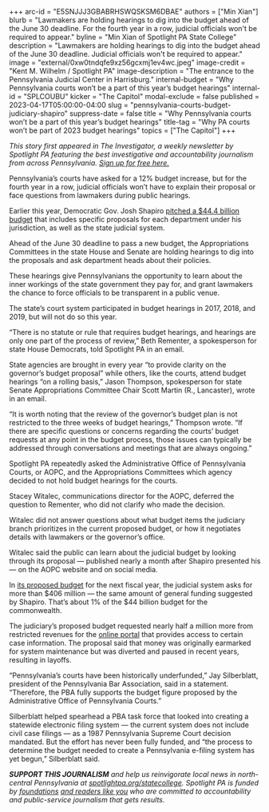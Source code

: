 +++
arc-id = "E5SNJJJ3GBABRHSWQSKSM6DBAE"
authors = ["Min Xian"]
blurb = "Lawmakers are holding hearings to dig into the budget ahead of the June 30 deadline. For the fourth year in a row, judicial officials won't be required to appear."
byline = "Min Xian of Spotlight PA State College"
description = "Lawmakers are holding hearings to dig into the budget ahead of the June 30 deadline. Judicial officials won't be required to appear."
image = "external/0xw0tndqfe9xz56gcxmj1ev4wc.jpeg"
image-credit = "Kent M. Wilhelm / Spotlight PA"
image-description = "The entrance to the Pennsylvania Judicial Center in Harrisburg."
internal-budget = "Why Pennsylvania courts won’t be a part of this year’s budget hearings"
internal-id = "SPLCOUBU"
kicker = "The Capitol"
modal-exclude = false
published = 2023-04-17T05:00:00-04:00
slug = "pennsylvania-courts-budget-judiciary-shapiro"
suppress-date = false
title = "Why Pennsylvania courts won’t be a part of this year’s budget hearings"
title-tag = "Why PA courts won’t be part of 2023 budget hearings"
topics = ["The Capitol"]
+++

<i>This story first appeared in The Investigator, a weekly newsletter by Spotlight PA featuring the best investigative and accountability journalism from across Pennsylvania. </i><a href="https://www.spotlightpa.org/newsletters"><i>Sign up for free here.</i></a>

Pennsylvania’s courts have asked for a 12% budget increase, but for the fourth year in a row, judicial officials won’t have to explain their proposal or face questions from lawmakers during public hearings.

Earlier this year, Democratic Gov. Josh Shapiro <a href="https://www.spotlightpa.org/news/2023/03/governor-shapiro-budget-education-spending-conservative/">pitched a $44.4 billion budget</a> that includes specific proposals for each department under his jurisdiction, as well as the state judicial system.

Ahead of the June 30 deadline to pass a new budget, the Appropriations Committees in the state House and Senate are holding hearings to dig into the proposals and ask department heads about their policies.

<script src="https://www.spotlightpa.org/embed.js" async></script><div data-spl-embed-version="1" data-spl-src="https://www.spotlightpa.org/embeds/newsletter/"></div>


These hearings give Pennsylvanians the opportunity to learn about the inner workings of the state government they pay for, and grant lawmakers the chance to force officials to be transparent in a public venue.

The state’s court system participated in budget hearings in 2017, 2018, and 2019, but will not do so this year.

“There is no statute or rule that requires budget hearings, and hearings are only one part of the process of review,” Beth Rementer, a spokesperson for state House Democrats, told Spotlight PA in an email.

State agencies are brought in every year “to provide clarity on the governor’s budget proposal” while others, like the courts, attend budget hearings “on a rolling basis,” Jason Thompson, spokesperson for state Senate Appropriations Committee Chair Scott Martin (R., Lancaster), wrote in an email.

“It is worth noting that the review of the governor’s budget plan is not restricted to the three weeks of budget hearings,” Thompson wrote. “If there are specific questions or concerns regarding the courts’ budget requests at any point in the budget process, those issues can typically be addressed through conversations and meetings that are always ongoing.”

Spotlight PA repeatedly asked the Administrative Office of Pennsylvania Courts, or AOPC, and the Appropriations Committees which agency decided to not hold budget hearings for the courts.

Stacey Witalec, communications director for the AOPC, deferred the question to Rementer, who did not clarify who made the decision.

Witalec did not answer questions about what budget items the judiciary branch prioritizes in the current proposed budget, or how it negotiates details with lawmakers or the governor’s office.

Witalec said the public can learn about the judicial budget by looking through its proposal — published nearly a month after Shapiro presented his — on the AOPC website and on social media.

In <a href="https://www.pacourts.us/Storage/media/pdfs/20230331/133058-proposedbudgetfy2023-24.pdf">its proposed budget</a> for the next fiscal year, the judicial system asks for more than $406 million — the same amount of general funding suggested by Shapiro. That’s about 1% of the $44 billion budget for the commonwealth.

<script src="https://www.spotlightpa.org/embed.js" async></script><div data-spl-embed-version="1" data-spl-src="https://www.spotlightpa.org/embeds/donate/"></div>


The judiciary’s proposed budget requested nearly half a million more from restricted revenues for the <a href="https://ujsportal.pacourts.us/">online portal</a> that provides access to certain case information. The proposal said that money was originally earmarked for system maintenance but was diverted and paused in recent years, resulting in layoffs.

“Pennsylvania’s courts have been historically underfunded,” Jay Silberblatt, president of the Pennsylvania Bar Association, said in a statement. “Therefore, the PBA fully supports the budget figure proposed by the Administrative Office of Pennsylvania Courts.”

Silberblatt helped spearhead a PBA task force that looked into creating a statewide electronic filing system — the current system does not include civil case filings — as a 1987 Pennsylvania Supreme Court decision mandated. But the effort has never been fully funded, and “the process to determine the budget needed to create a Pennsylvania e-filing system has yet begun,” Silberblatt said.

<i><b>SUPPORT THIS JOURNALISM</b></i><i> and help us reinvigorate local news in north-central Pennsylvania at </i><a href="https://checkout.fundjournalism.org/memberform?org_id=spotlightpa&campaign=7015G0000013pUYQAY&utm_source=www.spotlightpa.org&utm_medium=statecollege:section&utm_campaign=statecollege:main"><i>spotlightpa.org/statecollege</i></a><i>. Spotlight PA is funded by </i><a href="https://www.spotlightpa.org/support"><i>foundations</i></a><i> </i><a href="https://www.spotlightpa.org/support"><i>and readers like you</i></a><i> who are committed to accountability and public-service journalism that gets results.</i>
